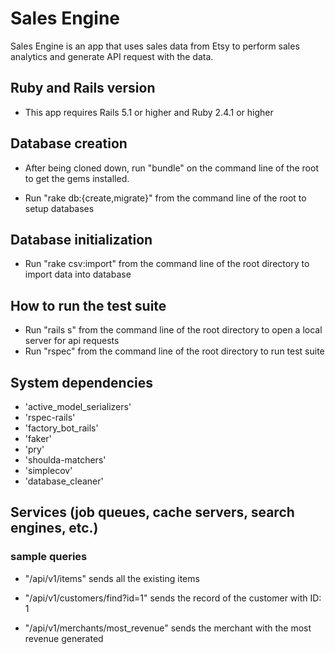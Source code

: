# Sales Engine

Sales Engine is an app that uses sales data from Etsy to perform sales analytics and generate API request with the data.

## Ruby and Rails version

* This app requires Rails 5.1 or higher and Ruby 2.4.1 or higher

## Database creation

* After being cloned down, run "bundle" on the command line of the root to get the gems installed.

* Run "rake db:{create,migrate}" from the command line of the root to setup databases

## Database initialization

* Run "rake csv:import" from the command line of the root directory to import data into database

## How to run the test suite
* Run "rails s" from the command line of the root directory to open a local server for api requests
* Run "rspec" from the command line of the root directory to run test suite

## System dependencies

* 'active_model_serializers'
* 'rspec-rails'
* 'factory_bot_rails'
* 'faker'
* 'pry'
* 'shoulda-matchers'
* 'simplecov'
* 'database_cleaner'

## Services (job queues, cache servers, search engines, etc.)

### sample queries

* "/api/v1/items" sends all the existing items

* "/api/v1/customers/find?id=1" sends the record of the customer with ID: 1

* "/api/v1/merchants/most_revenue" sends the merchant with the most revenue generated
